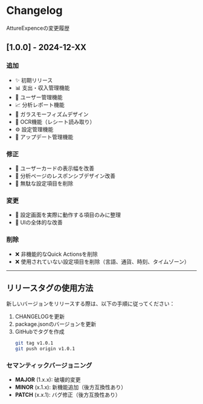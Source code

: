 # Changelog

AttureExpenceの変更履歴

## [1.0.0] - 2024-12-XX

### 追加
- ✨ 初期リリース
- 📊 支出・収入管理機能
- 👥 ユーザー管理機能
- 📈 分析レポート機能
- 🎨 ガラスモーフィズムデザイン
- 🤖 OCR機能（レシート読み取り）
- ⚙️ 設定管理機能
- 🔄 アップデート管理機能

### 修正
- 🐛 ユーザーカードの表示幅を改善
- 🐛 分析ページのレスポンシブデザイン改善
- 🐛 無駄な設定項目を削除

### 変更
- 🎯 設定画面を実際に動作する項目のみに整理
- 📱 UIの全体的な改善

### 削除
- ❌ 非機能的なQuick Actionsを削除
- ❌ 使用されていない設定項目を削除（言語、通貨、時刻、タイムゾーン）

---

## リリースタグの使用方法

新しいバージョンをリリースする際は、以下の手順に従ってください：

1. CHANGELOGを更新
2. package.jsonのバージョンを更新
3. GitHubでタグを作成
   ```bash
   git tag v1.0.1
   git push origin v1.0.1
   ```

### セマンティックバージョニング

- **MAJOR** (1.x.x): 破壊的変更
- **MINOR** (x.1.x): 新機能追加（後方互換性あり）
- **PATCH** (x.x.1): バグ修正（後方互換性あり）